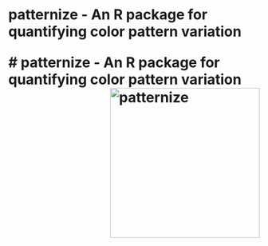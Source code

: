 # patternize - An R package for quantifying color pattern variation<p> # patternize - An R package for quantifying color pattern variation <img src="https://cloud.githubusercontent.com/assets/6349171/22620484/f7f18d42-eb04-11e6-8e44-6b188cb1f494.png" alt="patternize" width="300" align="right"></p>


